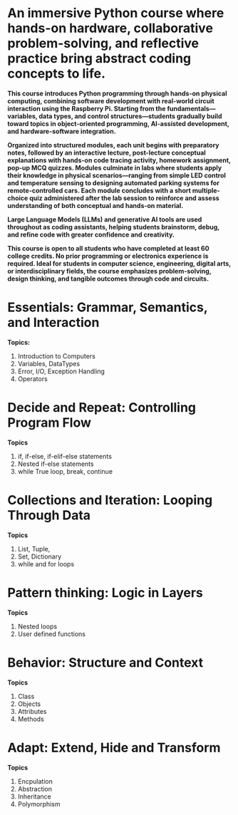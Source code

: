 # An immersive Python course where hands-on hardware, collaborative problem-solving, and reflective practice bring abstract coding concepts to life.


**This course introduces Python programming through hands-on physical computing, combining software development with real-world circuit interaction using the Raspberry Pi. Starting from the fundamentals—variables, data types, and control structures—students gradually build toward topics in object-oriented programming, AI-assisted development, and hardware-software integration.**

**Organized into structured modules, each unit begins with preparatory notes, followed by an interactive lecture, post-lecture conceptual explanations with hands-on code tracing activity, homework assignment, pop-up MCQ quizzes. Modules culminate in labs where students apply their knowledge in physical scenarios—ranging from simple LED control and temperature sensing to designing automated parking systems for remote-controlled cars. Each module concludes with a short multiple-choice quiz administered after the lab session to reinforce and assess understanding of both conceptual and hands-on material.**

**Large Language Models (LLMs) and generative AI tools are used throughout as coding assistants, helping students brainstorm, debug, and refine code with greater confidence and creativity.**

**This course is open to all students who have completed at least 60 college credits. No prior programming or electronics experience is required. Ideal for students in computer science, engineering, digital arts, or interdisciplinary fields, the course emphasizes problem-solving, design thinking, and tangible outcomes through code and circuits.**



# Essentials: Grammar, Semantics, and Interaction

**Topics:**
1. Introduction to Computers
2. Variables, DataTypes
3. Error, I/O, Exception Handling
4. Operators


# Decide and Repeat: Controlling Program Flow

**Topics**
1. if, if-else, if-elif-else statements
2. Nested if-else statements
3. while True loop, break, continue


# Collections and Iteration: Looping Through Data

**Topics**
1. List, Tuple,
2. Set, Dictionary
3. while and for loops


# Pattern thinking: Logic in Layers 

**Topics**
1. Nested loops
2. User defined functions


# Behavior: Structure and Context

**Topics**
1. Class
2. Objects
3. Attributes
4. Methods


# Adapt: Extend, Hide and Transform

**Topics**
1. Encpulation
2. Abstraction
3. Inheritance
4. Polymorphism




